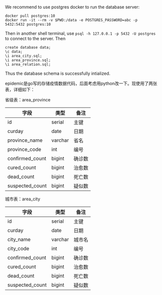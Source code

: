 We recommend to use postgres docker to run the database server:
```
docker pull postgres:10
docker run -it --rm -v $PWD:/data -e POSTGRES_PASSWORD=abc -p 5432:5432 postgres:10
```
Then in another shell terminal, use `psql -h 127.0.0.1 -p 5432 -U postgres` to
connect to the server. Then
```
create database data;
\c data;
\i area_city.sql;
\i area_province.sql;
\i area_relation.sql;
```
Thus the database schema is successfully intialized.

epidemic是go写的存储疫情数据代码，后面考虑用python改一下。现使用了两张表，详细如下：

省级表：area_province

| 字段            | 类型    | 备注   |
| --------------- | ------- | ------ |
| id              | serial  | 主键   |
| curday          | date    | 日期   |
| province_name   | varchar | 省名   |
| province_code   | int     | 编号   |
| confirmed_count | bigint  | 确诊数 |
| cured_count     | bigint  | 治愈数 |
| dead_count      | bigint  | 死亡数 |
| suspected_count | bigint  | 疑似数 |



城市表：area_city

| 字段            | 类型    | 备注   |
| --------------- | ------- | ------ |
| id              | serial  | 主键   |
| curday          | date    | 日期   |
| city_name       | varchar | 城市名 |
| city_code       | int     | 编号   |
| confirmed_count | bigint  | 确诊数 |
| cured_count     | bigint  | 治愈数 |
| dead_count      | bigint  | 死亡数 |
| suspected_count | bigint  | 疑似数 |

